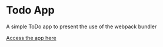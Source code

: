 # Todo App

A simple ToDo app to present the use of the webpack bundler

[Access the app here](https://thiagobitencourt.github.io/es6-seed/)